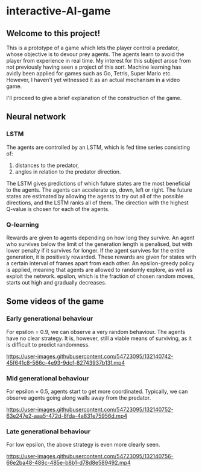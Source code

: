 # interactive-AI-game
## Welcome to this project!

This is a prototype of a game which lets the player control a predator, whose objective is to devour prey agents. The agents learn to avoid the player from experience in real time. My interest for this subject arose from not previously having seen a project of this sort. Machine learning has avidly been applied for games such as Go, Tetris, Super Mario etc. However, I haven't yet witnessed it as an actual mechanism in a video game. 

I'll proceed to give a brief explanation of the construction of the game.

## Neural network
### LSTM

The agents are controlled by an LSTM, which is fed time series consisting of:
1. distances to the predator,
2. angles in relation to the predator direction.

The LSTM gives predictions of which future states are the most beneficial to the agents. The agents can accelerate up, down, left or right. The future states are estimated by allowing the agents to try out all of the possible directions, and the LSTM ranks all of them. The direction with the highest Q-value is chosen for each of the agents.

### Q-learning

Rewards are given to agents depending on how long they survive. An agent who survives below the limit of the generation length is penalised, but with lower penalty if it survives for longer. If the agent survives for the entire generation, it is positively rewarded. These rewards are given for states with a certain interval of frames apart from each other. An epsilon-greedy policy is applied, meaning that agents are allowed to randomly explore, as well as exploit the network. epsilon, which is the fraction of chosen random moves, starts out high and gradually decreases. 

## Some videos of the game

### Early generational behaviour
For epsilon = 0.9, we can observe a very random behaviour. The agents have no clear strategy. It is, however, still a viable means of surviving, as it is difficult to predict randomness. 

https://user-images.githubusercontent.com/54723095/132140742-45f641c8-566c-4e93-9dcf-82743937b13f.mp4


### Mid generational behaviour
For epsilon = 0.5, agents start to get more coordinated. Typically, we can observe agents going along walls away from the predator.

https://user-images.githubusercontent.com/54723095/132140752-63e247e2-aaa5-472d-8fda-4a831e75956d.mp4

### Late generational behaviour
For low epsilon, the above strategy is even more clearly seen.

https://user-images.githubusercontent.com/54723095/132140756-66e2ba48-488c-485e-b8b1-d78d8e589492.mp4
